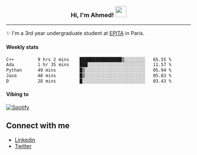 <!-- Heading -->
<h3 align="center"> Hi, I'm Ahmed! <img src = "https://raw.githubusercontent.com/MartinHeinz/MartinHeinz/master/wave.gif" width = 30px></h3>

<!-- About section -->
---
✨ I'm a 3rd year undergraduate student at <a href="https://www.epita.fr/en/">EPITA</a> in Paris.

<h4 align ="left"> Weekly stats </h4>

<!--START_SECTION:waka-->

```txt
C++         9 hrs 2 mins    ████████████████▒░░░░░░░░   65.55 %
Ada         1 hr 35 mins    ███░░░░░░░░░░░░░░░░░░░░░░   11.57 %
Python      49 mins         █▒░░░░░░░░░░░░░░░░░░░░░░░   05.94 %
Java        48 mins         █▒░░░░░░░░░░░░░░░░░░░░░░░   05.83 %
D           28 mins         █░░░░░░░░░░░░░░░░░░░░░░░░   03.43 %
```

<!--END_SECTION:waka-->

<!-- [![Ahmed's GitHub stats](https://github-readme-stats.vercel.app/api?username=ahmedhassayoune)](https://github.com/anuraghazra/github-readme-stats) -->

<h4 align ="left">Vibing to</h4>

[![Spotify](https://novatorem-ten-lyart.vercel.app/api/spotify)](https://open.spotify.com/user/31knevkvll66tzc3gqtoi6ngjbre)

<!-- Connect section -->

## Connect with me
  * <a href="https://www.linkedin.com/in/ahmed-hassayoune">Linkedin</a>
  * <a href="https://twitter.com/Ahmedhassaaa">Twitter</a>

<!-- Connect section: END -->
